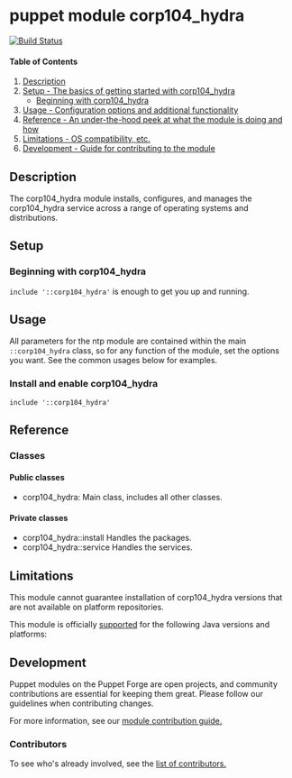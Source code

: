 # puppet module corp104_hydra
[![Build Status](https://travis-ci.org/104corp/puppet-corp104_hydra.svg?branch=master)](https://travis-ci.org/104corp/puppet-corp104_hydra)


#### Table of Contents

1. [Description](#description)
1. [Setup - The basics of getting started with corp104_hydra](#setup)
    * [Beginning with corp104_hydra](#beginning-with-corp104_hydra)
1. [Usage - Configuration options and additional functionality](#usage)
1. [Reference - An under-the-hood peek at what the module is doing and how](#reference)
1. [Limitations - OS compatibility, etc.](#limitations)
1. [Development - Guide for contributing to the module](#development)

## Description

The corp104_hydra module installs, configures, and manages the corp104_hydra service across a range of operating systems and distributions.

## Setup

### Beginning with corp104_hydra

`include '::corp104_hydra'` is enough to get you up and running.

## Usage

All parameters for the ntp module are contained within the main `::corp104_hydra` class, so for any function of the module, set the options you want. See the common usages below for examples.

### Install and enable corp104_hydra

```puppet
include '::corp104_hydra'
```


## Reference

### Classes

#### Public classes

* corp104_hydra: Main class, includes all other classes.

#### Private classes

* corp104_hydra::install Handles the packages.
* corp104_hydra::service Handles the services.

## Limitations

This module cannot guarantee installation of corp104_hydra versions that are not available on  platform repositories.

This module is officially [supported](https://forge.puppetlabs.com/supported) for the following Java versions and platforms:

## Development

Puppet modules on the Puppet Forge are open projects, and community contributions are essential for keeping them great. Please follow our guidelines when contributing changes.

For more information, see our [module contribution guide.](https://docs.puppetlabs.com/forge/contributing.html)

### Contributors

To see who's already involved, see the [list of contributors.](https://github.com/puppetlabs/puppetlabs-ntp/graphs/contributors)
